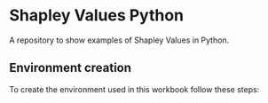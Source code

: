 # Shapley Values Python
A repository to show examples of Shapley Values in Python.

## Environment creation
To create the environment used in this workbook follow these steps:


